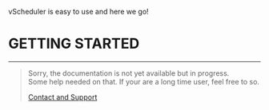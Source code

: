 vScheduler is easy to use and here we go!
# GETTING STARTED
* * *
> Sorry, the documentation is not yet available but in progress.  
> Some help needed on that. If your are a long time user, feel free to so.
> 
> [Contact and Support](https://237domingo.github.io/vScheduler/index.html#support)
